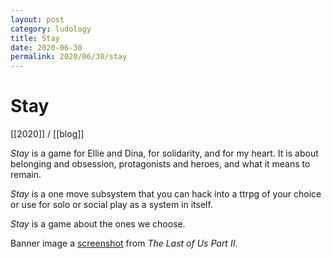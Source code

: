 ```yaml
---
layout: post
category: ludology
title: Stay
date: 2020-06-30
permalink: 2020/06/30/stay
---
```


# Stay

[[2020]] / [[blog]]

*Stay* is a game for Ellie and Dina, for solidarity, and for my heart. It is about belonging and obsession, protagonists and heroes, and what it means to remain.

*Stay* is a one move subsystem that you can hack into a ttrpg of your choice or use for solo or social play as a system in itself.

*Stay* is a game about the ones we choose.

Banner image a [screenshot](https://twitter.com/la_villanellee/status/1276555752132337667/photo/1) from *The Last of Us Part II*.